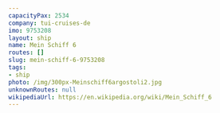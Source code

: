 ```yaml
---
capacityPax: 2534
company: tui-cruises-de
imo: 9753208
layout: ship
name: Mein Schiff 6
routes: []
slug: mein-schiff-6-9753208
tags:
- ship
photo: /img/300px-Meinschiff6argostoli2.jpg
unknownRoutes: null
wikipediaUrl: https://en.wikipedia.org/wiki/Mein_Schiff_6
---
```

